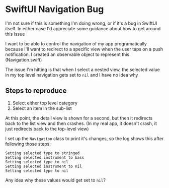# SwiftUI Navigation Bug

I'm not sure if this is something I'm doing wrong, or if it's a bug in SwiftUI itself. In either case I'd appreciate some guidance about how to get around this issue

I want to be able to control the navigation of my app programatically because I'll want to redirect to a specific view when the user taps on a push notification. I created an observable object to represent this (Navigation.swift)

The issue I'm hitting is that when I select a nested view, the selected value in my top level navigation gets set to `nil` and I have no idea why

## Steps to reproduce
1. Select either top level category
1. Select an item in the sub-list

At this point, the detail view is shown for a second, but then it redirects back to the list view and then crashes. (In my real app, it doesn't crash, it just redirects back to the top-level view)

I set up the `Navigation` class to print it's changes, so the log shows this after following those steps:
```
Setting selected type to stringed
Setting selected instrument to bass
Setting selected type to nil
Setting selected instrument to nil
Setting selected type to nil
```

Any idea why these values would get set to `nil`?
